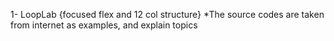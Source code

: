 1- LoopLab {focused flex and 12 col structure}
*The source codes are taken from internet as examples, and explain topics
